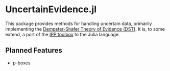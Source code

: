 # UncertainEvidence.jl

This package provides methods for handling uncertain data, primarily implementing the [Dempster-Shafer Theory of Evidence (DST)](https://en.wikipedia.org/wiki/Dempster%E2%80%93Shafer_theory). It is, to some extend, a port of the [IPP toolbox](https://www.uni-due.de/il/ipptoolbox.php) to the Julia language.

## Planned Features

- p-boxes